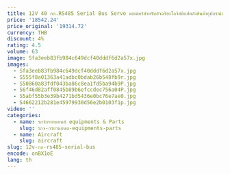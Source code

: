 ```yaml
---
title: 12V 40 กก.RS485 Serial Bus Servo มอเตอร์สําหรับอัจฉริยะโลจิสติกส์คลังสินค้าอุปกรณ์อุตสาหกรรมแขนหุ่นยนต์ SM40BL
price: '18542.24'
price_original: '19314.72'
currency: THB
discount: 4%
rating: 4.5
volume: 63
image: Sfa3eeb83fb984c649dcf40dddf6d2a57x.jpg
images:
  - Sfa3eeb83fb984c649dcf40dddf6d2a57x.jpg
  - S555f8a01363a41adbc0bdab26b548fb9r.jpg
  - S50860a83fdf043ba86c8ea1fd5ba94b9P.jpg
  - S6f46d82aff0845b89b6efccdec756a04P.jpg
  - S5abf55b3e39b4271bd5436e0bc76e7ae0.jpg
  - S4662212b281e45979930d56e2b0103f1p.jpg
video: ''
categories:
  - name: รถจักรยานยนต์ equipments & Parts
    slug: รถจ-กรยานยนต-equipments-parts
  - name: Aircraft
    slug: aircraft
slug: 12v-กก-rs485-serial-bus
encode: onBX1oE
lang: th
---
```

  